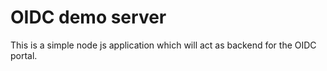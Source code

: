 # OIDC demo server
This is a simple node js application which will act as backend for the OIDC portal.
